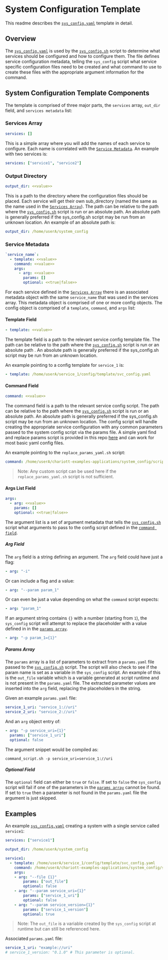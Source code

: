 # System Configuration Template

This readme describes the [`sys_config.yaml`](sys_config.yaml) template in detail.

## Overview

The [`sys_config.yaml`](sys_config.yaml) is used by the [`sys_config.sh`](../scripts/sys_config.sh)
script to determine what services should be configured and how to configure them. The file defines
service configuration metadata, telling the `sys_config` script what service specific configuration
files need to be created and what command to use to create these files with the appropriate
argument information for the command.

## System Configuration Template Components

The template is comprised of three major parts, the `services` array, `out_dir` field, and
`services metadata` list:

### Services Array

```yaml
services: []
```

This is a simple array where you will add the names of each service to configure. Each name is
correlated with the [`Service Metadata`](#service-metadata). An example with two services is:

```yaml
services: ["service1", "service2"]
```

### Output Directory

```yaml
output_dir: <<value>>
```

This is a path to the directory where the configuration files should be placed. Each service
will get their own sub_directory (named the same as the name used in the
[`Services Array`](#services-array)). The path can be relative to the path where the
[`sys_config.sh`](../scripts/sys_config.sh) script is run or an absolute path. An absolute path is
generally preferred if the sys_config.sh script may be run from an unknown location. An example of
an absolute path is:

```yaml
output_dir: /home/userA/system_config
```

### Service Metadata

```yaml
`service_name`:
  - template: <<value>>
    command: <<value>>
    args:
      - arg: <<value>>
        params: []
        optional: <<true|false>>
```

For each service defined in the [`Services Array`](#services-array) there is an associated metadata
object with the same `service_name` that was used in the services array. This metadata object is
comprised of one or more config objects. The config object is comprised of a `template`, `command`,
and `args` list:

#### Template Field

```yaml
- template: <<value>>
```

The template field is a path to the relevant service config template file. The path can be relative
to the path where the [`sys_config.sh`](../scripts/sys_config.sh) script is run or an absolute path
. An absolute path is generally preferred if the sys_config.sh script may be run from an unknown
location.

An example pointing to a config template for `service_1` is:

```yaml
- template: /home/userA/service_1/config/template/svc_config.yaml
```

#### Command Field

```yaml
command: <<value>>
```

The command field is a path to the relevant service config script. The path can be relative to the
path where the [`sys_config.sh`](../scripts/sys_config.sh) script is run or an absolute path. An
absolute path is generally preferred if the sys_config.sh script may be run from an unknown
location. The config script will handle creating the appropriate service configuration with any
common parameters passed to the system config script via the params file. A simple yaml find and
replace params script is provided in this repo [here](../scripts/replace_params_yaml.sh) and can
work for most basic yaml config files.

An example pointing to the `replace_params_yaml.sh` script:

```yaml
command: /home/userA/chariott-examples-applications/system_config/scripts/replace_params_yaml.sh
```

>Note: Any custom script can be used here if the `replace_params_yaml.sh` script is not sufficient.

#### Args List Field

```yaml
args:
  - arg: <<value>>
    params: []
    optional: <<true|false>>
```

The argument list is a set of argument metadata that tells the
[`sys_config.sh`](../scripts/sys_config.sh) script what arguments to pass to the config script
defined in the [`command field`](#command-field).

##### Arg Field

The `arg` field is a string defining an argument. The `arg` field could have just a flag:

```yaml
- arg: "-i"
```

Or can include a flag and a value:

```yaml
- arg: "--param param_1"
```

Or can even be just a value depending on what the `command` script expects:

```yaml
- arg: "param_1"
```

If an argument string contains `{}` with a number (starting from `1`), the `sys_config` script will
attempt to replace the placeholder with a value defined in in the [`params array`](#params-array).

```yaml
- arg: "-p param_1={1}"
```

##### Params Array

The `params` array is a list of parameters to extract from a `params.yaml` file passed to the
[`sys_config.sh`](../scripts/sys_config.sh) script. The script will also check to see if the param
name is set as a variable in the `sys_config` script. An example of this is the `out_file` variable
which is a variable generated at script runtime and is not present in the `params.yaml` file. The
extracted parameter values are inserted into the `arg` field, replacing the placeholders in the
string.

Given an example `params.yaml` file:

```yaml
service_1_uri: "service_1://uri"
service_2_uri: "service_2://uri"
```

And an `arg` object entry of:

```yaml
- arg: "-p service_uri={1}"
  params: ["service_1_uri"]
  optional: false
```

The argument snippet would be compiled as:

```shell
command_script.sh -p service_uri=service_1://uri
```

##### Optional Field

The `optional` field can either be `true` or `false`. If set to `false` the `sys_config` script
will fail if one of the parameters in the [`params array`](#params-array) cannot be found. If set
to `true` then a parameter is not found in the `params.yaml` file the argument is just skipped.

## Examples

An example [`sys_config.yaml`](sys_config.yaml) creating a system with a single service called
`service1`:

```yaml
services: ["service1"]

output_dir: /home/userA/system_config

service1:
  - template: /home/userA/service_1/config/template/svc_config.yaml
    command: /home/userA/chariott-examples-applications/system_config/scripts/replace_params_yaml.sh
    args:
    - arg: "--file {1}"
        params: ["out_file"]
        optional: false
    - arg: "--param service_uri={1}"
        params: ["service_1_uri"]
        optional: false
    - arg: "--param service_version={1}"
        params: ["service_1_version"]
        optional: true
```

>Note: The `out_file` is a variable created by the `sys_config` script at runtime but can still be
referenced here.

Associated `params.yaml` file:

```yaml
service_1_uri: "example://uri"
# service_1_version: "0.1.0" # This parameter is optional.
```
